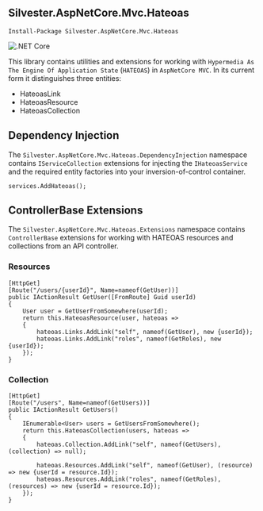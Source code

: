 ## Silvester.AspNetCore.Mvc.Hateoas
`Install-Package Silvester.AspNetCore.Mvc.Hateoas`

![.NET Core](https://github.com/TeunKooijman/Silvester.AspNetCore.Mvc.Hateoas/workflows/.NET%20Core/badge.svg)

This library contains utilities and extensions for working with `Hypermedia As The Engine Of Application State` (`HATEOAS`) in `AspNetCore MVC`. In its current form it distinguishes three entities:
- HateoasLink
- HateoasResource
- HateoasCollection

## Dependency Injection
The `Silvester.AspNetCore.Mvc.Hateoas.DependencyInjection` namespace contains `IServiceCollection` extensions for injecting the `IHateoasService` and the required entity factories into your inversion-of-control container.
```
services.AddHateoas();
```

## ControllerBase Extensions
The `Silvester.AspNetCore.Mvc.Hateoas.Extensions` namespace contains `ControllerBase` extensions for working with HATEOAS resources and collections from an API controller.

### Resources
```
[HttpGet]
[Route("/users/{userId}", Name=nameof(GetUser))]
public IActionResult GetUser([FromRoute] Guid userId)
{
	User user = GetUserFromSomewhere(userId);
	return this.HateoasResource(user, hateoas => 
	{
		hateoas.Links.AddLink("self", nameof(GetUser), new {userId});
		hateoas.Links.AddLink("roles", nameof(GetRoles), new {userId});
	});
}
```

### Collection
```
[HttpGet]
[Route("/users", Name=nameof(GetUsers))]
public IActionResult GetUsers()
{
	IEnumerable<User> users = GetUsersFromSomewhere();
	return this.HateoasCollection(users, hateoas => 
	{
		hateoas.Collection.AddLink("self", nameof(GetUsers), (collection) => null);
		
		hateoas.Resources.AddLink("self", nameof(GetUser), (resource) => new {userId = resource.Id});
		hateoas.Resources.AddLink("roles", nameof(GetRoles), (resources) => new {userId = resource.Id});
	});
}
```
